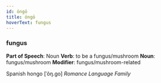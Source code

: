 ```yaml
---
id: öngö
title: öngö
hoverText: fungus
---
```


### fungus

**Part of Speech**: Noun
**Verb**: to be a fungus/mushroom
**Noun**: fungus/mushroom
**Modifier**: fungus/mushroom-related

Spanish hongo [ˈõŋ.ɡo]
*Romance Language Family*